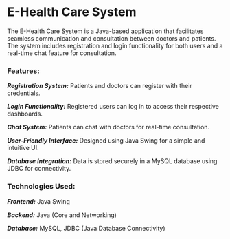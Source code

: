 # **E-Health Care System**

The E-Health Care System is a Java-based application that facilitates seamless communication and consultation between doctors and patients. The system includes registration and login functionality for both users and a real-time chat feature for consultation.

### **Features:**

***Registration System:***
Patients and doctors can register with their credentials.

***Login Functionality:***
Registered users can log in to access their respective dashboards.

***Chat System:***
Patients can chat with doctors for real-time consultation.

***User-Friendly Interface:***
Designed using Java Swing for a simple and intuitive UI.

***Database Integration:***
Data is stored securely in a MySQL database using JDBC for connectivity.

### **Technologies Used:**

***Frontend:***
Java Swing

***Backend:***
Java (Core and Networking)

***Database:***
MySQL, JDBC (Java Database Connectivity)